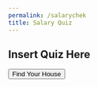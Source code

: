 ```yaml
---
permalink: /salarychek
title: Salary Quiz
---
```

## Insert Quiz Here

<button onclick="location.href='http://127.0.0.1:4200/houses/'" type="button">
         Find Your House</button>